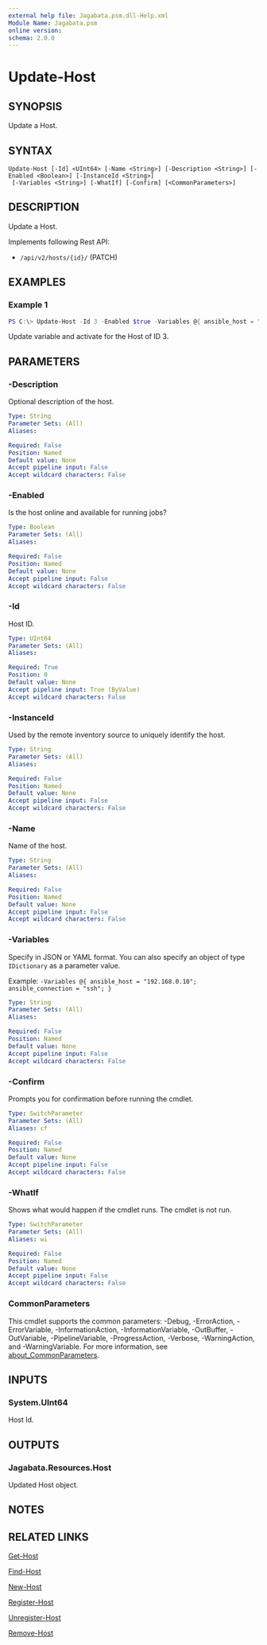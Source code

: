 ```yaml
---
external help file: Jagabata.psm.dll-Help.xml
Module Name: Jagabata.psm
online version:
schema: 2.0.0
---
```


# Update-Host

## SYNOPSIS
Update a Host.

## SYNTAX

```
Update-Host [-Id] <UInt64> [-Name <String>] [-Description <String>] [-Enabled <Boolean>] [-InstanceId <String>]
 [-Variables <String>] [-WhatIf] [-Confirm] [<CommonParameters>]
```

## DESCRIPTION
Update a Host.

Implements following Rest API:  
- `/api/v2/hosts/{id}/` (PATCH)

## EXAMPLES

### Example 1
```powershell
PS C:\> Update-Host -Id 3 -Enabled $true -Variables @{ ansible_host = "192.168.0.100" }
```

Update variable and activate for the Host of ID 3.

## PARAMETERS

### -Description
Optional description of the host.

```yaml
Type: String
Parameter Sets: (All)
Aliases:

Required: False
Position: Named
Default value: None
Accept pipeline input: False
Accept wildcard characters: False
```

### -Enabled
Is the host online and available for running jobs?

```yaml
Type: Boolean
Parameter Sets: (All)
Aliases:

Required: False
Position: Named
Default value: None
Accept pipeline input: False
Accept wildcard characters: False
```

### -Id
Host ID.

```yaml
Type: UInt64
Parameter Sets: (All)
Aliases:

Required: True
Position: 0
Default value: None
Accept pipeline input: True (ByValue)
Accept wildcard characters: False
```

### -InstanceId
Used by the remote inventory source to uniquely identify the host.

```yaml
Type: String
Parameter Sets: (All)
Aliases:

Required: False
Position: Named
Default value: None
Accept pipeline input: False
Accept wildcard characters: False
```

### -Name
Name of the host.

```yaml
Type: String
Parameter Sets: (All)
Aliases:

Required: False
Position: Named
Default value: None
Accept pipeline input: False
Accept wildcard characters: False
```

### -Variables
Specify in JSON or YAML format.
You can also specify an object of type `IDictionary` as a parameter value.

Example: `-Variables @{ ansible_host = "192.168.0.10"; ansible_connection = "ssh"; }`

```yaml
Type: String
Parameter Sets: (All)
Aliases:

Required: False
Position: Named
Default value: None
Accept pipeline input: False
Accept wildcard characters: False
```

### -Confirm
Prompts you for confirmation before running the cmdlet.

```yaml
Type: SwitchParameter
Parameter Sets: (All)
Aliases: cf

Required: False
Position: Named
Default value: None
Accept pipeline input: False
Accept wildcard characters: False
```

### -WhatIf
Shows what would happen if the cmdlet runs.
The cmdlet is not run.

```yaml
Type: SwitchParameter
Parameter Sets: (All)
Aliases: wi

Required: False
Position: Named
Default value: None
Accept pipeline input: False
Accept wildcard characters: False
```

### CommonParameters
This cmdlet supports the common parameters: -Debug, -ErrorAction, -ErrorVariable, -InformationAction, -InformationVariable, -OutBuffer, -OutVariable, -PipelineVariable, -ProgressAction, -Verbose, -WarningAction, and -WarningVariable. For more information, see [about_CommonParameters](http://go.microsoft.com/fwlink/?LinkID=113216).

## INPUTS

### System.UInt64
Host Id.

## OUTPUTS

### Jagabata.Resources.Host
Updated Host object.

## NOTES

## RELATED LINKS

[Get-Host](Get-Host.md)

[Find-Host](Find-Host.md)

[New-Host](New-Host.md)

[Register-Host](Register-Host.md)

[Unregister-Host](Unregister-Host.md)

[Remove-Host](Remove-Host.md)
